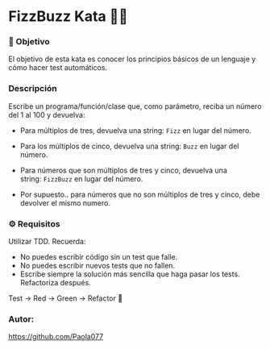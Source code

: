 # FizzBuzz Kata 🏋️‍♂️

### 🎥 Objetivo 
El objetivo de esta kata es conocer los principios básicos de un lenguaje y cómo hacer test automáticos.

### Descripción
Escribe un programa/función/clase que, como parámetro, reciba un número del 1 al 100 y devuelva:

* Para múltiplos de tres, devuelva una string: `Fizz`
    en lugar del número.

* Para los múltiplos de cinco, devuelva una string: `Buzz`
    en lugar del número.

* Para números que son múltiplos de tres y cinco, devuelva una string: `FizzBuzz`
    en lugar del número.

* Por supuesto.. para números que no son múltiplos de tres y cinco, debe devolver el mismo numero.

### ⚙️ Requisitos

Utilizar TDD. Recuerda:

* No puedes escribir código sin un test que falle.
* No puedes escribir nuevos tests que no fallen.
* Escribe siempre la solución más sencilla que haga pasar los tests. Refactoriza después. 

Test → Red → Green → Refactor 🔁

### Autor:
https://github.com/Paola077